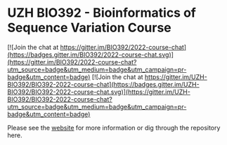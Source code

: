 # UZH BIO392 - Bioinformatics of Sequence Variation Course

[![Join the chat at https://gitter.im/BIO392/2022-course-chat](https://badges.gitter.im/BIO392/2022-course-chat.svg)](https://gitter.im/BIO392/2022-course-chat?utm_source=badge&utm_medium=badge&utm_campaign=pr-badge&utm_content=badge) [![Join the chat at https://gitter.im/UZH-BIO392/BIO392-2022-course-chat](https://badges.gitter.im/UZH-BIO392/BIO392-2022-course-chat.svg)](https://gitter.im/UZH-BIO392/BIO392-2022-course-chat?utm_source=badge&utm_medium=badge&utm_campaign=pr-badge&utm_content=badge)

Please see the [website](https://compbiozurich.org/courses/UZH-BIO392/) for more information or dig through the repository here.
